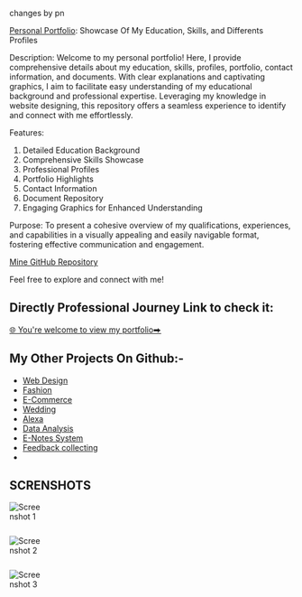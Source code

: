 changes by pn 


[Personal Portfolio](https://mipashyayalmar.github.io/-Profile-data/): Showcase Of My Education, Skills, and Differents Profiles

Description:
Welcome to my personal portfolio! Here, I provide comprehensive details about my education, skills, profiles, portfolio, contact information, and documents. With clear explanations and captivating graphics, I aim to facilitate easy understanding of my educational background and professional expertise. Leveraging my knowledge in website designing, this repository offers a seamless experience to identify and connect with me effortlessly.

Features:
1. Detailed Education Background
2. Comprehensive Skills Showcase
3. Professional Profiles
4. Portfolio Highlights
5. Contact Information
6. Document Repository
7. Engaging Graphics for Enhanced Understanding

Purpose:
To present a cohesive overview of my qualifications, experiences, and capabilities in a visually appealing and easily navigable format, fostering effective communication and engagement.

[Mine GitHub Repository](https://github.com/mipashyayalmar)

Feel free to explore and connect with me!






##  Directly Professional Journey Link to check it:
[🌐 You're welcome to view my portfolio⮕](https://mipashyayalmar.github.io/-Profile-data/)




## My Other Projects On Github:-
- [Web Design](#)
- [Fashion](#)
- [E-Commerce](#)
- [Wedding](https://github.com/mipashyayalmar/pashya/blob/main/README.md)
- [Alexa](#)
- [Data Analysis](#)
- [E-Notes System](#)
- [Feedback collecting](#)
- 


## SCRENSHOTS

<div style="width: 60px; height: 60px;">
    <img src="https://github.com/mipashyayalmar/-Profile-data/assets/152699596/7dd08ab2-2b5d-4e5e-ace1-6c38c7a85097" alt="Screenshot 1">
</div>

<div style="width: 60px; height: 60px;">
    <img src="https://github.com/mipashyayalmar/-Profile-data/assets/152699596/89d54f0d-5457-4c4f-8057-7f6d764b65c4" alt="Screenshot 2">
</div>

<div style="width: 60px; height: 60px;">
    <img src="https://github.com/mipashyayalmar/-Profile-data/assets/152699596/acbdbe69-b10a-4e3f-89f1-22e5b6bb3243" alt="Screenshot 3">
</div>

